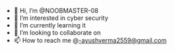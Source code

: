 - 👋 Hi, I’m @NOOBMASTER-08
- 👀 I’m interested in cyber security
- 🌱 I’m currently learning it
- 💞️ I’m looking to collaborate on 
- 📫 How to reach me @-ayushverma2559@gmail.com

<!---
NOOBMASTER-08/NOOBMASTER-08 is a ✨ special ✨ repository because its `README.md` (this file) appears on your GitHub profile.
You can click the Preview link to take a look at your changes.
--->
